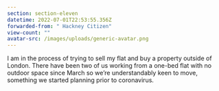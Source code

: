 ```yaml
---
section: section-eleven
datetime: 2022-07-01T22:53:55.356Z
forwarded-from: " Hackney Citizen"
view-count: ""
avatar-src: /images/uploads/generic-avatar.png
---
```

I am in the process of trying to sell my flat and buy a property outside of London. There have been two of us working from a one-bed flat with no outdoor space since March so we’re understandably keen to move, something we started planning prior to coronavirus.
